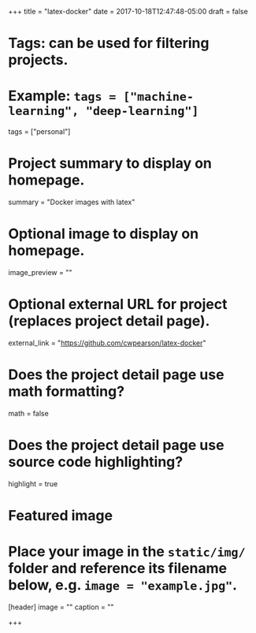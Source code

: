 +++
title = "latex-docker"
date = 2017-10-18T12:47:48-05:00
draft = false

# Tags: can be used for filtering projects.
# Example: `tags = ["machine-learning", "deep-learning"]`
tags = ["personal"]

# Project summary to display on homepage.
summary = "Docker images with latex"

# Optional image to display on homepage.
image_preview = ""

# Optional external URL for project (replaces project detail page).
external_link = "https://github.com/cwpearson/latex-docker"

# Does the project detail page use math formatting?
math = false

# Does the project detail page use source code highlighting?
highlight = true

# Featured image
# Place your image in the `static/img/` folder and reference its filename below, e.g. `image = "example.jpg"`.
[header]
image = ""
caption = ""

+++
